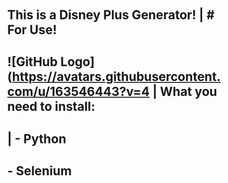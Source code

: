 # This is a Disney Plus Generator!                                               |              # For Use!
#  ![GitHub Logo](https://avatars.githubusercontent.com/u/163546443?v=4          |             What you need to install:  
#                                                                                |              - Python 
#                                                                                               - Selenium
                                                                                               

